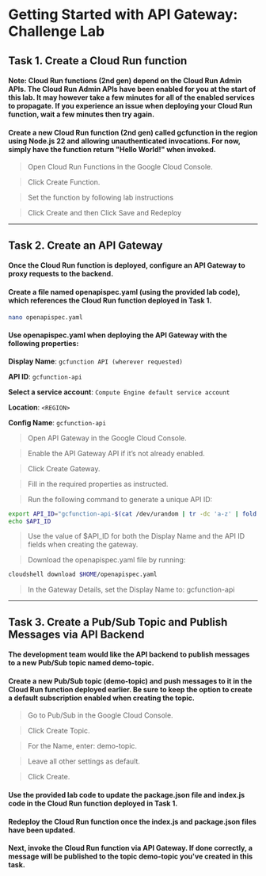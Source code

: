 # Getting Started with API Gateway: Challenge Lab

## Task 1. Create a Cloud Run function

#### Note: Cloud Run functions (2nd gen) depend on the Cloud Run Admin APIs. The Cloud Run Admin APIs have been enabled for you at the start of this lab. It may however take a few minutes for all of the enabled services to propagate. If you experience an issue when deploying your Cloud Run function, wait a few minutes then try again.

#### Create a new Cloud Run function (2nd gen) called gcfunction in the <REGION> region using Node.js 22 and allowing unauthenticated invocations. For now, simply have the function return "Hello World!" when invoked.

> Open Cloud Run Functions in the Google Cloud Console.

> Click Create Function.

> Set the function by following lab instructions

> Click Create and then Click Save and Redeploy

---

## Task 2. Create an API Gateway

#### Once the Cloud Run function is deployed, configure an API Gateway to proxy requests to the backend.

#### Create a file named openapispec.yaml (using the provided lab code), which references the Cloud Run function deployed in Task 1.

```bash
nano openapispec.yaml
```

#### Use openapispec.yaml when deploying the API Gateway with the following properties:

**Display Name**: `gcfunction API (wherever requested)`

**API ID**: `gcfunction-api`

**Select a service account**: `Compute Engine default service account`

**Location**: `<REGION>`

**Config Name**: `gcfunction-api`

> Open API Gateway in the Google Cloud Console.

> Enable the API Gateway API if it’s not already enabled.

> Click Create Gateway.

> Fill in the required properties as instructed.

> Run the following command to generate a unique API ID:

```bash
export API_ID="gcfunction-api-$(cat /dev/urandom | tr -dc 'a-z' | fold -w ${1:-8} | head -n 1)"
echo $API_ID
```

> Use the value of $API_ID for both the Display Name and the API ID fields when creating the gateway.

> Download the openapispec.yaml file by running:

```bash
cloudshell download $HOME/openapispec.yaml
```

> In the Gateway Details, set the Display Name to: gcfunction-api

---

## Task 3. Create a Pub/Sub Topic and Publish Messages via API Backend

#### The development team would like the API backend to publish messages to a new Pub/Sub topic named demo-topic.

#### Create a new Pub/Sub topic (demo-topic) and push messages to it in the Cloud Run function deployed earlier. Be sure to keep the option to create a default subscription enabled when creating the topic.

> Go to Pub/Sub in the Google Cloud Console.

> Click Create Topic.

> For the Name, enter: demo-topic.

> Leave all other settings as default.

> Click Create.

#### Use the provided lab code to update the package.json file and index.js code in the Cloud Run function deployed in Task 1.

#### Redeploy the Cloud Run function once the index.js and package.json files have been updated.

#### Next, invoke the Cloud Run function via API Gateway. If done correctly, a message will be published to the topic demo-topic you've created in this task.
